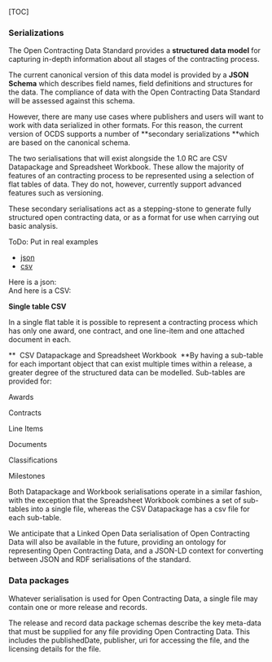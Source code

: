 [TOC]

### Serializations

<span class="lead">The Open Contracting Data Standard provides a **structured data model** for capturing in-depth information about all stages of the contracting process.</span>

<span class="lead">The current canonical version of this data model is provided by a **JSON Schema** which describes field names, field definitions and structures for the data. The compliance of data with the Open Contracting Data Standard will be assessed against this schema.</span>

However, there are many use cases where publishers and users will want to work with data serialized in other formats. For this reason, the current version of OCDS supports a number of **secondary serializations **which are based on the canonical schema.

The two serialisations that will exist alongside the 1.0 RC are CSV Datapackage and Spreadsheet Workbook. These allow the majority of features of an contracting process to be represented using a selection of flat tables of data. They do not, however, currently support advanced features such as versioning.

These secondary serialisations act as a stepping-stone to generate fully structured open contracting data, or as a format for use when carrying out basic analysis.

ToDo: Put in real examples

<div class="tabbable">
<ul class="nav nav-tabs">
  <li class="active"><a href="#json" data-toggle="tab">json</a></li>
  <li><a href="#csv" data-toggle="tab">csv</a></li>
</ul>

<div class="tab-content">
<div class="tab-pane active" id="json">
Here is a json:

<div class="include-json" data-src="standard/example/example.json"></div>
</div>

<div class="tab-pane" id="csv">
And here is a CSV:

<div class="include-csv" data-src="standard/example/example.csv" data-table-class="table table-striped"></div>
</div>

</div>
</div>

**Single table CSV** 

In a single flat table it is possible to represent a contracting process which has only one award, one contract, and one line-item and one attached document in each.

**  CSV Datapackage and Spreadsheet Workbook 
**By having a sub-table for each important object that can exist multiple times within a release, a greater degree of the structured data can be modelled. Sub-tables are provided for:

Awards

Contracts

Line Items

Documents

Classifications

Milestones

Both Datapackage and Workbook serialisations operate in a similar fashion, with the exception that the Spreadsheet Workbook combines a set of sub-tables into a single file, whereas the CSV Datapackage has a csv file for each sub-table.

We anticipate that a Linked Open Data serialisation of Open Contracting Data will also be available in the future, providing an ontology for representing Open Contracting Data, and a JSON-LD context for converting between JSON and RDF serialisations of the standard.

### Data packages

Whatever serialisation is used for Open Contracting Data, a single file may contain one or more release and records.

The release and record data package schemas describe the key meta-data that must be supplied for any file providing Open Contracting Data. This includes the publishedDate, publisher, uri for accessing the file, and the licensing details for the file.